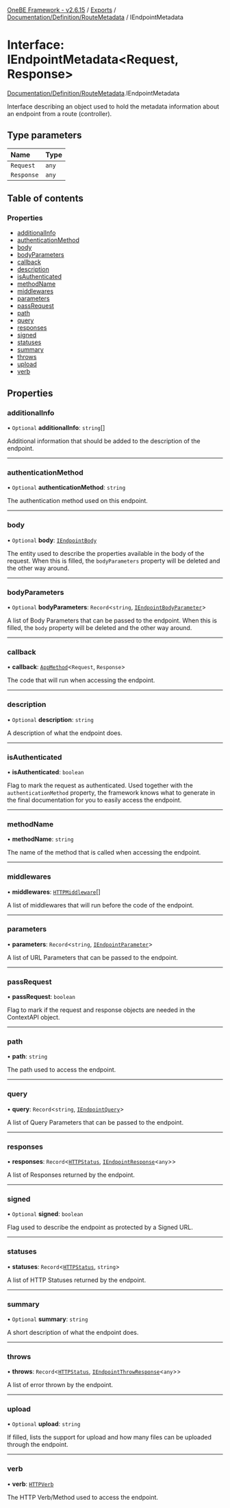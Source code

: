 [OneBE Framework - v2.6.15](../README.md) / [Exports](../modules.md) / [Documentation/Definition/RouteMetadata](../modules/Documentation_Definition_RouteMetadata.md) / IEndpointMetadata

# Interface: IEndpointMetadata<Request, Response\>

[Documentation/Definition/RouteMetadata](../modules/Documentation_Definition_RouteMetadata.md).IEndpointMetadata

Interface describing an object used to hold the metadata information
about an endpoint from a route (controller).

## Type parameters

| Name | Type |
| :------ | :------ |
| `Request` | `any` |
| `Response` | `any` |

## Table of contents

### Properties

- [additionalInfo](Documentation_Definition_RouteMetadata.IEndpointMetadata.md#additionalinfo)
- [authenticationMethod](Documentation_Definition_RouteMetadata.IEndpointMetadata.md#authenticationmethod)
- [body](Documentation_Definition_RouteMetadata.IEndpointMetadata.md#body)
- [bodyParameters](Documentation_Definition_RouteMetadata.IEndpointMetadata.md#bodyparameters)
- [callback](Documentation_Definition_RouteMetadata.IEndpointMetadata.md#callback)
- [description](Documentation_Definition_RouteMetadata.IEndpointMetadata.md#description)
- [isAuthenticated](Documentation_Definition_RouteMetadata.IEndpointMetadata.md#isauthenticated)
- [methodName](Documentation_Definition_RouteMetadata.IEndpointMetadata.md#methodname)
- [middlewares](Documentation_Definition_RouteMetadata.IEndpointMetadata.md#middlewares)
- [parameters](Documentation_Definition_RouteMetadata.IEndpointMetadata.md#parameters)
- [passRequest](Documentation_Definition_RouteMetadata.IEndpointMetadata.md#passrequest)
- [path](Documentation_Definition_RouteMetadata.IEndpointMetadata.md#path)
- [query](Documentation_Definition_RouteMetadata.IEndpointMetadata.md#query)
- [responses](Documentation_Definition_RouteMetadata.IEndpointMetadata.md#responses)
- [signed](Documentation_Definition_RouteMetadata.IEndpointMetadata.md#signed)
- [statuses](Documentation_Definition_RouteMetadata.IEndpointMetadata.md#statuses)
- [summary](Documentation_Definition_RouteMetadata.IEndpointMetadata.md#summary)
- [throws](Documentation_Definition_RouteMetadata.IEndpointMetadata.md#throws)
- [upload](Documentation_Definition_RouteMetadata.IEndpointMetadata.md#upload)
- [verb](Documentation_Definition_RouteMetadata.IEndpointMetadata.md#verb)

## Properties

### additionalInfo

• `Optional` **additionalInfo**: `string`[]

Additional information that should be added to the description of the endpoint.

___

### authenticationMethod

• `Optional` **authenticationMethod**: `string`

The authentication method used on this endpoint.

___

### body

• `Optional` **body**: [`IEndpointBody`](Documentation_Definition_RouteMetadata.IEndpointBody.md)

The entity used to describe the properties available in the body of the request.
When this is filled, the `bodyParameters` property will be deleted and the other way around.

___

### bodyParameters

• `Optional` **bodyParameters**: `Record`<`string`, [`IEndpointBodyParameter`](Documentation_Definition_RouteMetadata.IEndpointBodyParameter.md)\>

A list of Body Parameters that can be passed to the endpoint. When this is
filled, the `body` property will be deleted and the other way around.

___

### callback

• **callback**: [`AppMethod`](../modules/Router_RouteTypes.md#appmethod)<`Request`, `Response`\>

The code that will run when accessing the endpoint.

___

### description

• `Optional` **description**: `string`

A description of what the endpoint does.

___

### isAuthenticated

• **isAuthenticated**: `boolean`

Flag to mark the request as authenticated. Used together with the `authenticationMethod`
property, the framework knows what to generate in the final documentation for you
to easily access the endpoint.

___

### methodName

• **methodName**: `string`

The name of the method that is called when accessing the endpoint.

___

### middlewares

• **middlewares**: [`HTTPMiddleware`](../modules/HTTP_HTTPTypes.md#httpmiddleware)[]

A list of middlewares that will run before the code of the endpoint.

___

### parameters

• **parameters**: `Record`<`string`, [`IEndpointParameter`](Documentation_Definition_RouteMetadata.IEndpointParameter.md)\>

A list of URL Parameters that can be passed to the endpoint.

___

### passRequest

• **passRequest**: `boolean`

Flag to mark if the request and response objects are needed in the ContextAPI object.

___

### path

• **path**: `string`

The path used to access the endpoint.

___

### query

• **query**: `Record`<`string`, [`IEndpointQuery`](Documentation_Definition_RouteMetadata.IEndpointQuery.md)\>

A list of Query Parameters that can be passed to the endpoint.

___

### responses

• **responses**: `Record`<[`HTTPStatus`](../enums/HTTP_HTTPStatus.HTTPStatus.md), [`IEndpointResponse`](Documentation_Definition_RouteMetadata.IEndpointResponse.md)<`any`\>\>

A list of Responses returned by the endpoint.

___

### signed

• `Optional` **signed**: `boolean`

Flag used to describe the endpoint as protected by a Signed URL.

___

### statuses

• **statuses**: `Record`<[`HTTPStatus`](../enums/HTTP_HTTPStatus.HTTPStatus.md), `string`\>

A list of HTTP Statuses returned by the endpoint.

___

### summary

• `Optional` **summary**: `string`

A short description of what the endpoint does.

___

### throws

• **throws**: `Record`<[`HTTPStatus`](../enums/HTTP_HTTPStatus.HTTPStatus.md), [`IEndpointThrowResponse`](Documentation_Definition_RouteMetadata.IEndpointThrowResponse.md)<`any`\>\>

A list of error thrown by the endpoint.

___

### upload

• `Optional` **upload**: `string`

If filled, lists the support for upload and how many files can be uploaded through the endpoint.

___

### verb

• **verb**: [`HTTPVerb`](../enums/HTTP_HTTPVerb.HTTPVerb.md)

The HTTP Verb/Method used to access the endpoint.
